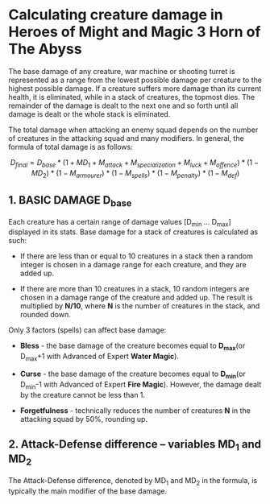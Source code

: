 # Calculating creature damage in **Heroes of Might and Magic 3 Horn of The Abyss** 

The base damage of any creature, war machine or shooting turret is represented as a range from the lowest possible damage per creature to the highest possible damage. If a creature suffers more damage than its current health, it is eliminated, while in a stack of creatures, the topmost dies. The remainder of the damage is dealt to the next one and so forth until all damage is dealt or the whole stack is eliminated.

The total damage when attacking an enemy squad depends on the number of creatures in the attacking squad and many modifiers. In general, the formula of total damage is as follows:

$$D_{final}= D_{base} * (1 + MD_1 + M_{attack} + M_{specialization} + M_{luck} + M_{offence}) * (1 - MD_2) * (1 - M_{armourer}) * (1 - M_{spells}) * (1 - M_{penalty}) * (1 - M_{def})$$

## 1. BASIC DAMAGE D<sub>base</sub>

Each creature has a certain range of damage values [D<sub>min</sub> ... D<sub>max</sub>] displayed in its stats. Base damage for a stack of creatures is calculated as such:

* If there are less than or equal to 10 creatures in a stack then a random integer is chosen in a damage range for each creature, and they are added up.

* If there are more than 10 creatures in a stack, 10 random integers are chosen in a damage range of the creature and added up. The result is multiplied by **N/10**, where **N** is the number of creatures in the stack, and rounded down.

Only 3 factors (spells) can affect base damage:

* **Bless** - the base damage of the creature becomes equal to **D<sub>max</sub>**(or D<sub>max</sub>+1 with Advanced of Expert **Water Magic**).
  
* **Curse** -  the base damage of the creature becomes equal to **D<sub>min</sub>**(or D<sub>min</sub>-1 with Advanced of Expert **Fire Magic**). However, the damage dealt by the creature cannot be less than 1.

* **Forgetfulness** - technically reduces the number of creatures **N** in the attacking squad by 50%, rounding up.

## 2. Attack-Defense difference – variables MD<sub>1</sub> and MD<sub>2</sub>

The Attack-Defense difference, denoted by MD<sub>1</sub> and MD<sub>2</sub> in the formula, is typically the main modifier of the base damage.
